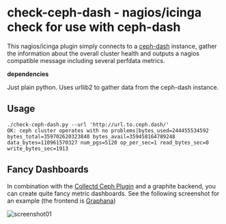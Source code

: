 check-ceph-dash - nagios/icinga check for use with ceph-dash
============================================================

This nagios/icinga plugin simply connects to a [ceph-dash](https://github.com/Crapworks/ceph-dash) instance, gather the information about the overall cluster health and outputs a nagios compatible message including several perfdata metrics.

**dependencies**

Just plain python. Uses urllib2 to gather data from the ceph-dash instance.

Usage
-----

```
./check-ceph-dash.py --url 'http://url.to.ceph.dash/'
OK: ceph cluster operates with no problems|bytes_used=244455534592 bytes_total=359702620323840 bytes_avail=359458164789248 data_bytes=110961570327 num_pgs=5120 op_per_sec=1 read_bytes_sec=0 write_bytes_sec=1913
```

Fancy Dashboards
----------------

In combination with the [Collectd Ceph Plugin](https://github.com/Crapworks/collectd-ceph) and a graphite backend, you can create quite fancy metric dashboards. See the following screenshot for an example (the frontend is [Graphana](http://grafana.org/))

![screenshot01](https://github.com/crapworks/check_ceph_dash/raw/master/screenshots/ceph-grafana.png)
